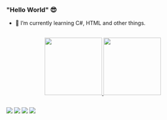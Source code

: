 ### "Hello World" 😎

- 🌱 I’m currently learning C#, HTML and other things.

##

<div align="center">
  <a href="https://github.com/ToniCirilo">
  <img height="150em" src="https://github-readme-stats.vercel.app/api?username=ToniCirilo&show_icons=true&theme=tokyonight&include_all_commits=true&count_private=true"/>
  <img height="150em" src="https://github-readme-stats.vercel.app/api/top-langs/?username=ToniCirilo&layout=compact&langs_count=7&theme=synthwave"/>
</div>

 ## 
  
<div>
  <a href="" target="_blank"><img src="https://img.shields.io/badge/-LinkedIn-%230077B5?style=for-the-badge&logo=linkedin&logoColor=white" target="_blank"></a> 
  <a href="https://www.instagram.com/tonicirilo.art/" target="_blank"><img src="https://img.shields.io/badge/-Instagram-%23E4405F?style=for-the-badge&logo=instagram&logoColor=white" target="_blank"></a>
  <a href="" target="_blank"><img src="https://img.shields.io/badge/Twitch-9146FF?style=for-the-badge&logo=twitch&logoColor=white" target="_blank"></a>
  <a href="https://www.youtube.com/channel/UCkZh0qR1XHIAgRbxr9jW5Gg" target="_blank"><img src="https://img.shields.io/badge/YouTube-FF0000?style=for-the-badge&logo=youtube&logoColor=white" target="_blank"></a>
  
    
</div>
